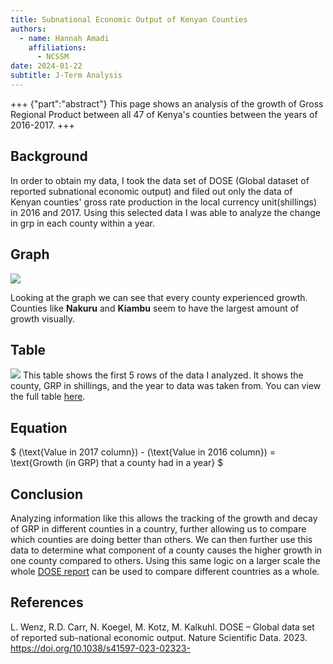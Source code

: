 ```yaml
---
title: Subnational Economic Output of Kenyan Counties
authors:
  - name: Hannah Amadi
    affiliations: 
      - NCSSM
date: 2024-01-22
subtitle: J-Term Analysis
---
```



+++ {"part":"abstract"}
This page shows an analysis of the growth of Gross Regional Product between all 47 of Kenya's counties between the years of 2016-2017.
+++


## Background

In order to obtain my data, I took the data set of DOSE (Global dataset of reported subnational economic output) and filed out only the data of Kenyan counties' gross rate production in the local currency unit(shillings) in 2016 and 2017. Using this selected data I was able to analyze the change in grp in each county within a year.

## Graph 

![](#GRPchart)

Looking at the graph we can see that every county experienced growth. Counties like **Nakuru** and **Kiambu** seem to have the largest amount of growth visually.

## Table

![](#GRPtable)
This table shows the first 5 rows of the data I analyzed. It shows the county, GRP in shillings, and the year to data was taken from. You can view the full table [here](DOSE_V2.csv).

## Equation

$ (\text{Value in 2017 column}) - (\text{Value in 2016 column}) = \text{Growth (in GRP) that a county had in a year} $

## Conclusion

Analyzing information like this allows the tracking of the growth and decay of GRP in different counties in a country, further allowing us to compare which counties are doing better than others. We can then further use this data to determine what component of a county causes the higher growth in one county compared to others. Using this same logic on a larger scale the whole [DOSE report](https://rdcu.be/) can be used to compare different countries as a whole.  

## References

L. Wenz, R.D. Carr, N. Koegel, M. Kotz, M. Kalkuhl. DOSE – Global data set of reported sub-national economic output. Nature Scientific Data. 2023. https://doi.org/10.1038/s41597-023-02323-

[2i2c]: https://2i2c.org/
[curvenote]: https://curvenote.com
[docutils]: https://docutils.sourceforge.io/
[executablebooks]: https://executablebooks.org/
[jupyterbook]: https://jupyterbook.org/
[jupyterlab-myst]: https://github.com/executablebooks/jupyterlab-myst
[sphinx]: https://www.sphinx-doc.org/

